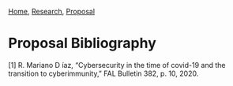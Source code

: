 [Home](../../../index.md), [Research](../../research.md), 
[Proposal](../proposal.md)
# Proposal Bibliography
[1] R. Mariano D ́ıaz, “Cybersecurity in the time of covid-19 and the transition
to cyberimmunity,” FAL Bulletin 382, p. 10, 2020.